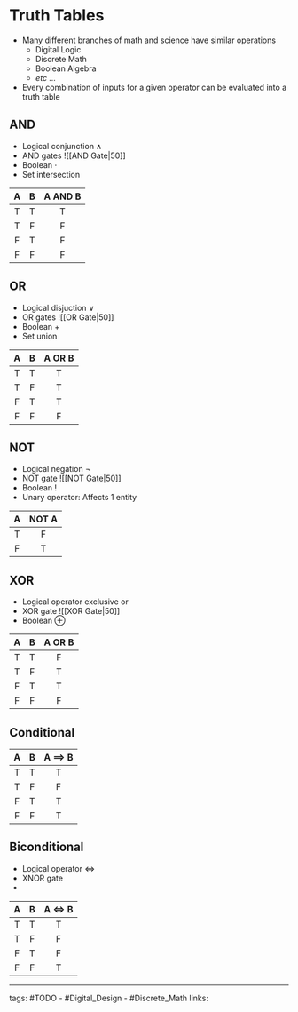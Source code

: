 # Truth Tables
- Many different branches of math and science have similar operations
	- Digital Logic
	- Discrete Math
	- Boolean Algebra
	- *etc $...$*
- Every combination of inputs for a given operator can be evaluated into a truth table


## AND
- Logical conjunction $\land$
- AND gates ![[AND Gate|50]]
- Boolean $\cdot$
- Set intersection

|  A  |  B  |  A AND B  |
|:---:|:---:|:---:|
|  T  |  T  |  T  |
|  T  |  F  |  F  |
|  F  |  T  |  F  |
|  F  |  F  |  F  |

## OR
- Logical disjuction $\lor$
- OR gates ![[OR Gate|50]]
- Boolean $+$
- Set union

|  A  |  B  |  A OR B  |
|:---:|:---:|:---:|
|  T  |  T  |  T  |
|  T  |  F  |  T  |
|  F  |  T  |  T  |
|  F  |  F  |  F  |

## NOT
- Logical negation $\neg$
- NOT gate ![[NOT Gate|50]]
- Boolean $!$
- Unary operator: Affects 1 entity

|  A  |  NOT A  |
|:---:|:---:|
|  T  |  F  |
|  F  |  T  |

## XOR
- Logical operator exclusive or
- XOR gate ![[XOR Gate|50]]
- Boolean $\oplus$

|  A  |  B  | A OR B |
|:---:|:---:|:------:|
|  T  |  T  |   F    |
|  T  |  F  |   T    |
|  F  |  T  |   T    |
|  F  |  F  |   F    |

## Conditional

|  A  |  B  | A $\implies$ B |
|:---:|:---:|:------:|
|  T  |  T  |   T    |
|  T  |  F  |   F    |
|  F  |  T  |   T    |
|  F  |  F  |   T    |

## Biconditional
- Logical operator $\iff$
- XNOR gate
- 

|  A  |  B  | A $\iff$ B |
|:---:|:---:|:------:|
|  T  |  T  |   T    |
|  T  |  F  |   F    |
|  F  |  T  |   F    |
|  F  |  F  |   T    |

---
tags: #TODO - #Digital_Design - #Discrete_Math 
links: